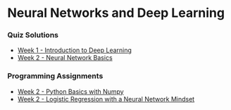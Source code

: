# Neural Networks and Deep Learning

### Quiz Solutions

- [Week 1 - Introduction to Deep Learning](https://github.com/acelyavul/coursera_deep_learning/blob/main/1-Introduction%20to%20deep%20learning.md)
- [Week 2 - Neural Network Basics](https://github.com/acelyavul/coursera_deep_learning/blob/main/2-Neural%20Network%20Basics.md)

### Programming Assignments

- [Week 2 - Python Basics with Numpy](https://github.com/acelyavul/coursera_deep_learning/blob/main/Python_Basics_with_Numpy.ipynb)
- [Week 2 - Logistic Regression with a Neural Network Mindset](https://github.com/acelyavul/coursera_deep_learning/blob/main/Logistic_Regression_with_a_Neural_Network_mindset.ipynb)
